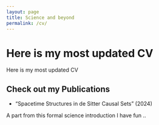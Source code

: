 ```yaml
---
layout: page
title: Science and beyond
permalink: /cv/
---
```


# Here is my most updated CV

Here is my most updated CV

## Check out my Publications
- “Spacetime Structures in de Sitter Causal Sets” (2024)

A part from this formal science introduction I have fun ..
